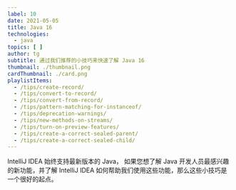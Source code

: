 ```yaml
---
label: 10
date: 2021-05-05
title: Java 16
technologies:
  - java
topics: [ ]
author: tg
subtitle: 通过我们推荐的小技巧来快速了解 Java 16
thumbnail: ./thumbnail.png
cardThumbnail: ./card.png
playlistItems:
  - /tips/create-record/
  - /tips/convert-to-record/
  - /tips/convert-from-record/
  - /tips/pattern-matching-for-instanceof/
  - /tips/deprecation-warnings/
  - /tips/new-methods-on-streams/
  - /tips/turn-on-preview-features/
  - /tips/create-a-correct-sealed-parent/
  - /tips/create-a-correct-sealed-child/
---
```


IntelliJ IDEA 始终支持最新版本的 Java， 如果您想了解 Java 开发人员最感兴趣的新功能，并了解 IntelliJ IDEA 如何帮助我们使用这些功能，那么这些小技巧是一个很好的起点。